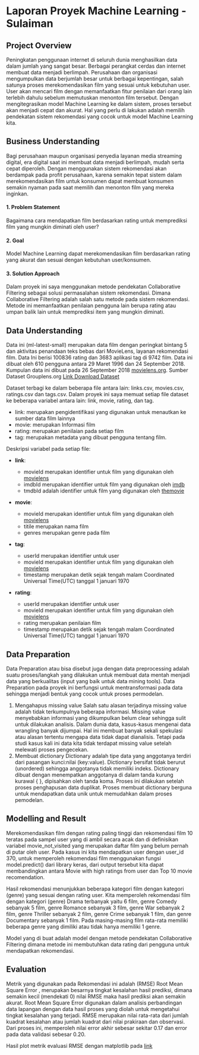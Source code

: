 # Laporan Proyek Machine Learning - Sulaiman
## Project Overview
Peningkatan penggunaan internet di seluruh dunia menghasilkan data dalam jumlah yang sangat besar. Berbagai perangkat cerdas dan internet membuat data menjadi berlimpah. Perusahaan dan organisasi mengumpulkan data berjumlah besar untuk berbagai kepentingan, salah satunya proses merekomendasikan film yang sesuai untuk kebutuhan user. User akan mencari film dengan memanfaatkan fitur penilaian dari orang lain terlebih dahulu sebelum memutuskan menonton film tersebut. Dengan mengitegrasikan model Machine Learning ke dalam sistem, proses tersebut akan menjadi cepat dan akurat. Hal yang perlu di lakukan adalah memilih pendekatan sistem rekomendasi yang cocok untuk model Machine Learning kita.

## Business Understanding
Bagi perusahaan maupun organisasi penyedia layanan media streaming digital, era digital saat ini membuat data menjadi berlimpah, mudah serta cepat diperoleh. Dengan menggunakan sistem rekomendasi akan berdampak pada profit perusahaan, karena semakin tepat sistem dalam merekomendasikan film untuk konsumen dapat membuat konsumen semakin nyaman pada saat memilih dan menonton film yang mereka inginkan. 
#### 1. Problem Statement
Bagaimana cara mendapatkan film berdasarkan rating untuk memprediksi film yang mungkin diminati oleh user?
#### 2. Goal
Model Machine Learning dapat merekomendasikan film berdasarkan rating yang akurat dan sesuai dengan kebutuhan user/konsumen.
#### 3. Solution Approach
Dalam proyek ini saya menggunakan metode pendekatan Collaborative Filtering sebagai solusi permasalahan sistem rekomendasi. Dimana Collaborative Filtering adalah salah satu metode pada sistem rekomendasi. Metode ini memanfaatkan penilaian pengguna lain berupa rating atau umpan balik lain untuk memprediksi item yang mungkin diminati.
## Data Understanding
Data ini (ml-latest-small) merupakan data film dengan peringkat bintang 5 dan aktivitas penandaan teks bebas dari MovieLens, layanan rekomendasi film. Data Ini berisi 100836 rating dan 3683 aplikasi tag di 9742 film. Data ini dibuat oleh 610 pengguna antara 29 Maret 1996 dan 24 September 2018. Kumpulan data ini dibuat pada 26 September 2018 [movielens.org](https://movielens.org).
Sumber Dataset Grouplens.org
[Link Download Dataset](https://files.grouplens.org/datasets/movielens/ml-latest-small.zip)

Dataset terbagi ke dalam beberapa file antara lain: links.csv, movies.csv, ratings.csv dan tags.csv. Dalam proyek ini saya memuat setiap file dataset ke beberapa variabel antara lain: link, movie, rating, dan tag.
- link: merupakan pengidentifikasi yang digunakan untuk menautkan ke sumber data film lainnya
- movie: merupakan Informasi film
- rating: merupakan penilaian pada setiap film
- tag: merupakan metadata yang dibuat pengguna tentang film.

Deskripsi variabel pada setiap file:
- **link**:
    - movieId merupakan identifier untuk film yang digunakan oleh [movielens](https://movielens.org)
    - imdbId merupakan identifier untuk film yang digunakan oleh  [imdb](http://www.imdb.com)
    - tmdbId adalah identifier untuk film yang digunakan oleh  [themovie](https://www.themoviedb.org)

- **movie**:
    - movieId merupakan identifier untuk film yang digunakan oleh [movielens](https://movielens.org)
    - titile merupakan nama film
    - genres merupakan genre pada film

- **tag**:
    - userId merupakan identifier untuk user
    - movieId merupakan identifier untuk film yang digunakan oleh [movielens](https://movielens.org)
    - timestamp merupakan detik sejak tengah malam Coordinated Universal Time(UTC)   tanggal 1 januari 1970

- **rating**:
    - userId merupakan identifier untuk user
    - movieId merupakan identifier untuk film yang digunakan oleh [movielens](https://movielens.org)
    - rating merupakan penilaian film
    - timestamp merupakan detik sejak tengah malam Coordinated Universal Time(UTC) tanggal 1 januari 1970

## Data Preparation
Data Preparation atau bisa disebut juga dengan data preprocessing adalah suatu proses/langkah yang dilakukan untuk membuat data mentah menjadi data yang berkualitas (input yang baik untuk data mining tools).
Data Preparation pada proyek ini berfungsi untuk mentransformasi pada data sehingga menjadi bentuk yang cocok untuk proses permodelan.
1. Mengahapus missing value
Salah satu alasan terjadinya missing value adalah tidak terkumpulnya beberapa informasi. Missing value menyebabkan informasi yang dikumpulkan belum clear sehingga sulit untuk dilakukan analisis. Dalam dunia data, kasus-kasus mengenai data wrangling banyak dijumpai. Hal ini membuat banyak sekali spekulasi atau alasan tertentu mengapa data tidak dapat dianalisis. Tetapi pada studi kasus kali ini data kita tidak terdapat missing value setelah melewati proses pengecekan.
2. Membuat dictionary
Dictionary adalah tipe data yang anggotanya terdiri dari pasangan kunci:nilai (key:value). Dictionary bersifat tidak berurut (unordered) sehingga anggotanya tidak memiliki indeks. Dictionary dibuat dengan menempatkan anggotanya di dalam tanda kurung kurawal { }, dipisahkan oleh tanda koma. Proses ini dilakukan setelah proses penghapusan data duplikat. Proses membuat dictionary berguna untuk mendapatkan data unik untuk memudahkan dalam proses pemodelan.

## Modelling and Result
Merekomendasikan film dengan rating paling tinggi dan rekomendasi film 10 teratas pada sampel user yang di ambil secara acak dan di definisikan variabel movie_not_visited yang merupakan daftar film yang belum pernah di putar oleh user. Pada kasus ini kita mendapatkan user dengan user_id 370, untuk memperoleh rekomendasi film menggunakan fungsi model.predict() dari library keras, dari output tersebut kita dapat membandingkan antara Movie with high ratings from user dan Top 10 movie recomendation. 

Hasil rekomendasi menunjukkan beberapa kategori film dengan kategori (genre) yang sesuai dengan rating user. Kita memperoleh rekomendasi film dengan kategori (genre) Drama terbanyak yaitu 6 film, genre Comedy sebanyak 5 film, genre Romance sebanyak 3 film, genre War sebanyak 2 film, genre Thriller sebanyak 2 film, genre Crime sebanyak 1 film, dan genre Documentary sebanyak 1 film. Pada masing-masing film  rata-rata memiliki beberapa genre yang dimiliki atau tidak hanya memiliki 1 genre.

Model yang di buat adalah model dengan metode pendekatan Collaborative Filtering dimana metode ini membutuhkan data rating dari pengguna untuk mendapatkan rekomendasi.

## Evaluation
Metrik yang digunakan pada Rekomendasi ini adalah (RMSE) Root Mean Square Error , merupakan besarnya tingkat kesalahan hasil prediksi, dimana semakin kecil (mendekati 0) nilai RMSE maka hasil prediksi akan semakin akurat. Root Mean Square Error digunakan dalam analisis perbandingan data lapangan dengan data hasil proses yang diolah untuk mengetahui tingkat kesalahan yang terjadi. RMSE merupakan nilai rata-rata dari jumlah kuadrat kesalahan atau jumlah kuadrat dari nilai prakiraan dan observasi.
Dari proses ini, memperoleh nilai error akhir sebesar sekitar 0.17 dan error pada data validasi sebesar 0.20.

Hasil plot metrik evaluasi RMSE dengan matplotlib pada [link](https://drive.google.com/file/d/1J140ZVENGclrE3foF0aIZJ2_-MIeBBDH/view?usp=sharing) 


